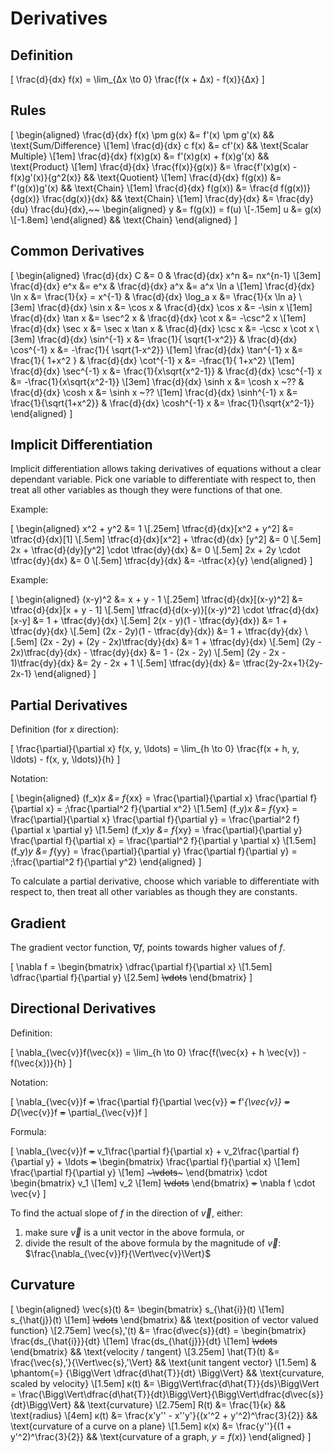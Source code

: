 # Derivatives

## Definition

\[
  \frac{d}{dx} f(x) = \lim_{Δx \to 0} \frac{f(x + Δx) - f(x)}{Δx}
\]

## Rules

\[
  \begin{aligned}
        \frac{d}{dx} f(x) \pm g(x) &= f'(x) \pm g'(x)                          && \text{Sum/Difference}  \\[1em]
               \frac{d}{dx} c f(x) &= cf'(x)                                   && \text{Scalar Multiple} \\[1em]
             \frac{d}{dx} f(x)g(x) &= f'(x)g(x) + f(x)g'(x)                    && \text{Product}         \\[1em]
    \frac{d}{dx} \frac{f(x)}{g(x)} &= \frac{f'(x)g(x) - f(x)g'(x)}{g^2(x)}     && \text{Quotient}        \\[1em]
              \frac{d}{dx} f(g(x)) &= f'(g(x))g'(x)                            && \text{Chain}           \\[1em]
              \frac{d}{dx} f(g(x)) &= \frac{d f(g(x))}{dg(x)} \frac{dg(x)}{dx} && \text{Chain}           \\[1em]
                     \frac{dy}{dx} &= \frac{dy}{du} \frac{du}{dx},~~
                                              \begin{aligned}
                                                y &= f(g(x)) = f(u) \\[-.15em]
                                                u &= g(x)           \\[-1.8em]
                                              \end{aligned}                    && \text{Chain}
  \end{aligned}
\]

## Common Derivatives

\[
  \begin{aligned}
    \frac{d}{dx}            C &= 0                       & \frac{d}{dx}          x^n &= nx^{n-1}                 \\[3em]
    \frac{d}{dx}          e^x &= e^x                     & \frac{d}{dx}          a^x &= a^x \ln a                \\[1em]
    \frac{d}{dx}        \ln x &= \frac{1}{x} = x^{-1}    & \frac{d}{dx}     \log_a x &= \frac{1}{x \ln a}        \\[3em]
    \frac{d}{dx}       \sin x &= \cos   x                & \frac{d}{dx}       \cos x &= -\sin   x                \\[1em]
    \frac{d}{dx}       \tan x &= \sec^2 x                & \frac{d}{dx}       \cot x &= -\csc^2 x                \\[1em]
    \frac{d}{dx}       \sec x &= \sec   x \tan x         & \frac{d}{dx}       \csc x &= -\csc   x \cot x         \\[3em]
    \frac{d}{dx}  \sin^{-1} x &= \frac{1}{ \sqrt{1-x^2}} & \frac{d}{dx}  \cos^{-1} x &= -\frac{1}{ \sqrt{1-x^2}} \\[1em]
    \frac{d}{dx}  \tan^{-1} x &= \frac{1}{       1+x^2 } & \frac{d}{dx}  \cot^{-1} x &= -\frac{1}{       1+x^2}  \\[1em]
    \frac{d}{dx}  \sec^{-1} x &= \frac{1}{x\sqrt{x^2-1}} & \frac{d}{dx}  \csc^{-1} x &= -\frac{1}{x\sqrt{x^2-1}} \\[3em]
    \frac{d}{dx}      \sinh x &= \cosh x ~??             & \frac{d}{dx}      \cosh x &= \sinh x ~??              \\[1em]
    \frac{d}{dx} \sinh^{-1} x &= \frac{1}{\sqrt{1+x^2}}  & \frac{d}{dx} \cosh^{-1} x &= \frac{1}{\sqrt{x^2-1}}
  \end{aligned}
\]

## Implicit Differentiation

Implicit differentiation allows taking derivatives of equations without a clear dependant variable.
Pick one variable to differentiate with respect to, then treat all other variables as though they were functions of that one.

Example:

\[
  \begin{aligned}
                                       x^2 + y^2 &= 1                \\[.25em]
                        \tfrac{d}{dx}[x^2 + y^2] &= \tfrac{d}{dx}[1] \\[.5em]
        \tfrac{d}{dx}[x^2] + \tfrac{d}{dx} [y^2] &= 0                \\[.5em]
    2x + \tfrac{d}{dy}[y^2] \cdot \tfrac{dy}{dx} &= 0                \\[.5em]
                    2x + 2y \cdot \tfrac{dy}{dx} &= 0                \\[.5em]
                                  \tfrac{dy}{dx} &= -\tfrac{x}{y}
  \end{aligned}
\]

Example:

\[
  \begin{aligned}
                                                (x-y)^2 &= x + y - 1                \\[.25em]
                                 \tfrac{d}{dx}[(x-y)^2] &= \tfrac{d}{dx}[x + y - 1] \\[.5em]
    \tfrac{d}{d(x-y)}[(x-y)^2] \cdot \tfrac{d}{dx}[x-y] &= 1 + \tfrac{dy}{dx}       \\[.5em]
                           2(x - y)(1 - \tfrac{dy}{dx}) &= 1 + \tfrac{dy}{dx}       \\[.5em]
                          (2x - 2y)(1 - \tfrac{dy}{dx}) &= 1 + \tfrac{dy}{dx}       \\[.5em]
                    (2x - 2y) + (2y - 2x)\tfrac{dy}{dx} &= 1 + \tfrac{dy}{dx}       \\[.5em]
               (2y - 2x)\tfrac{dy}{dx} - \tfrac{dy}{dx} &= 1 - (2x - 2y)            \\[.5em]
                            (2y - 2x - 1)\tfrac{dy}{dx} &= 2y - 2x + 1              \\[.5em]
                                         \tfrac{dy}{dx} &= \tfrac{2y-2x+1}{2y-2x-1}
  \end{aligned}
\]

## Partial Derivatives

Definition (for $x$ direction):

\[
  \frac{\partial}{\partial x} f(x, y, \ldots) = \lim_{h \to 0} \frac{f(x + h, y, \ldots) - f(x, y, \ldots)}{h}
\]

Notation:

\[
  \begin{aligned}
    (f_x)_x &= f_{xx} =
    \frac{\partial}{\partial x} \frac{\partial f}{\partial x} = \;\frac{\partial^2 f}{\partial x^2} \\[1.5em]
    (f_y)_x &= f_{yx} =
    \frac{\partial}{\partial x} \frac{\partial f}{\partial y} = \frac{\partial^2 f}{\partial x \partial y} \\[1.5em]
    (f_x)_y &= f_{xy} =
    \frac{\partial}{\partial y} \frac{\partial f}{\partial x} = \frac{\partial^2 f}{\partial y \partial x} \\[1.5em]
    (f_y)_y &= f_{yy} =
    \frac{\partial}{\partial y} \frac{\partial f}{\partial y} = \;\frac{\partial^2 f}{\partial y^2}
  \end{aligned}
\]

To calculate a partial derivative, choose which variable to differentiate with respect to, then treat all other variables as though they are constants.

## Gradient

The gradient vector function, $\nabla f$, points towards higher values of $f$.

\[
  \nabla f =
  \begin{bmatrix}
    \dfrac{\partial f}{\partial x} \\[1.5em]
    \dfrac{\partial f}{\partial y} \\[2.5em]
    ~~~~\vdots~~~~
  \end{bmatrix}
\]

## Directional Derivatives

Definition:

\[
  \nabla_{\vec{v}}f(\vec{x}) = \lim_{h \to 0} \frac{f(\vec{x} + h \vec{v}) - f(\vec{x})}{h}
\]

Notation:

\[
  \nabla_{\vec{v}}f ~~=~~
  \frac{\partial f}{\partial \vec{v}} ~~=~~
  f'_{\vec{v}} ~~=~~
  D_{\vec{v}}f ~~=~~
  \partial_{\vec{v}}f
\]

Formula:

\[
  \nabla_{\vec{v}}f ~~~~=~~~~
  v_1\frac{\partial f}{\partial x} + v_2\frac{\partial f}{\partial y} + \ldots ~~~~=~~~~
  \begin{bmatrix}
    \frac{\partial f}{\partial x} \\[1em]
    \frac{\partial f}{\partial y} \\[1em]
    ~~~\vdots~~~
  \end{bmatrix}
  \cdot
  \begin{bmatrix}
    v_1 \\[1em]
    v_2 \\[1em]
    ~~\vdots~~
  \end{bmatrix} ~~~~=~~~~
  \nabla f \cdot \vec{v}
\]

To find the actual slope of $f$ in the direction of $\vec{v}$, either:
  1. make sure $\vec{v}$ is a unit vector in the above formula, or
  2. divide the result of the above formula by the magnitude of $\vec{v}$: $\frac{\nabla_{\vec{v}}f}{\Vert\vec{v}\Vert}$


## Curvature

\[
  \begin{aligned}
    \vec{s}(t) &= \begin{bmatrix}
      s_{\hat{i}}(t) \\[1em] s_{\hat{j}}(t) \\[1em] ~~~~\vdots~~~~
    \end{bmatrix}
    && \text{position of vector valued function} \\[2.75em]
    \vec{s}\,'(t) &= \frac{d\vec{s}}{dt} = \begin{bmatrix}
      \frac{ds_{\hat{i}}}{dt} \\[1em] \frac{ds_{\hat{j}}}{dt} \\[1em] ~~~~\vdots~~~~
    \end{bmatrix}
    && \text{velocity / tangent} \\[3.25em]
    \hat{T}(t) &= \frac{\vec{s}\,'}{\Vert\vec{s}\,'\Vert}
    && \text{unit tangent vector} \\[1.5em]
    & \phantom{=} {\Bigg\Vert \dfrac{d\hat{T}}{dt} \Bigg\Vert}
    && \text{curvature, scaled by velocity} \\[1.5em]
    κ(t) &= \Bigg\Vert\frac{d\hat{T}}{ds}\Bigg\Vert
    = \frac{\Bigg\Vert\dfrac{d\hat{T}}{dt}\Bigg\Vert}{\Bigg\Vert\dfrac{d\vec{s}}{dt}\Bigg\Vert}
    && \text{curvature} \\[2.75em]
    R(t) &= \frac{1}{κ}
    && \text{radius} \\[4em]
    κ(t) &= \frac{x'y'' - x''y'}{(x'^2 + y'^2)^\frac{3}{2}}
    && \text{curvature of a curve on a plane} \\[1.5em]
    κ(x) &= \frac{y''}{(1 +  y'^2)^\frac{3}{2}}
    && \text{curvature of a graph, $y = f(x)$}
  \end{aligned}
\]
